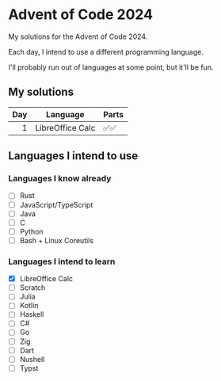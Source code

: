 # Advent of Code 2024

My solutions for the Advent of Code 2024.

Each day, I intend to use a different programming language.

I'll probably run out of languages at some point, but it'll be fun.

## My solutions

| Day | Language         | Parts |
| --: | ---------------- | ----- |
| 1   | LibreOffice Calc | ✅✅  |

## Languages I intend to use

### Languages I know already

- [ ] Rust
- [ ] JavaScript/TypeScript
- [ ] Java
- [ ] C
- [ ] Python
- [ ] Bash + Linux Coreutils

### Languages I intend to learn

- [x] LibreOffice Calc
- [ ] Scratch
- [ ] Julia
- [ ] Kotlin
- [ ] Haskell
- [ ] C#
- [ ] Go
- [ ] Zig
- [ ] Dart
- [ ] Nushell
- [ ] Typst
